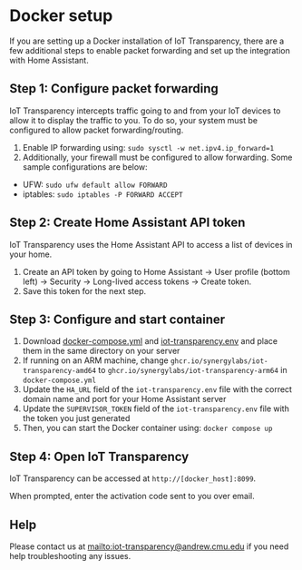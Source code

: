 # Docker setup

If you are setting up a Docker installation of IoT Transparency, there are a few additional steps to enable packet forwarding and set up the integration with Home Assistant.

## Step 1: Configure packet forwarding

IoT Transparency intercepts traffic going to and from your IoT devices to allow it to display the traffic to you.
To do so, your system must be configured to allow packet forwarding/routing.

1. Enable IP forwarding using: `sudo sysctl -w net.ipv4.ip_forward=1`
2. Additionally, your firewall must be configured to allow forwarding. Some sample configurations are below:
  - UFW: `sudo ufw default allow FORWARD`
  - iptables: `sudo iptables -P FORWARD ACCEPT`

## Step 2: Create Home Assistant API token

IoT Transparency uses the Home Assistant API to access a list of devices in your home.

1. Create an API token by going to Home Assistant -> User profile (bottom left) -> Security -> Long-lived access tokens -> Create token.
2. Save this token for the next step.

## Step 3: Configure and start container

1. Download [docker-compose.yml](docker-compose.yml) and [iot-transparency.env](iot-transparency.env) and place them in the same directory on your server
2. If running on an ARM machine, change `ghcr.io/synergylabs/iot-transparency-amd64` to `ghcr.io/synergylabs/iot-transparency-arm64` in `docker-compose.yml`
3. Update the `HA_URL` field of the `iot-transparency.env` file with the correct domain name and port for your Home Assistant server
4. Update the `SUPERVISOR_TOKEN` field of the `iot-transparency.env` file with the token you just generated
5. Then, you can start the Docker container using: `docker compose up`

## Step 4: Open IoT Transparency

IoT Transparency can be accessed at `http://[docker_host]:8099`.

When prompted, enter the activation code sent to you over email.

## Help

Please contact us at [mailto:iot-transparency@andrew.cmu.edu](iot-transparency@andrew.cmu.edu) if you need help troubleshooting any issues.
